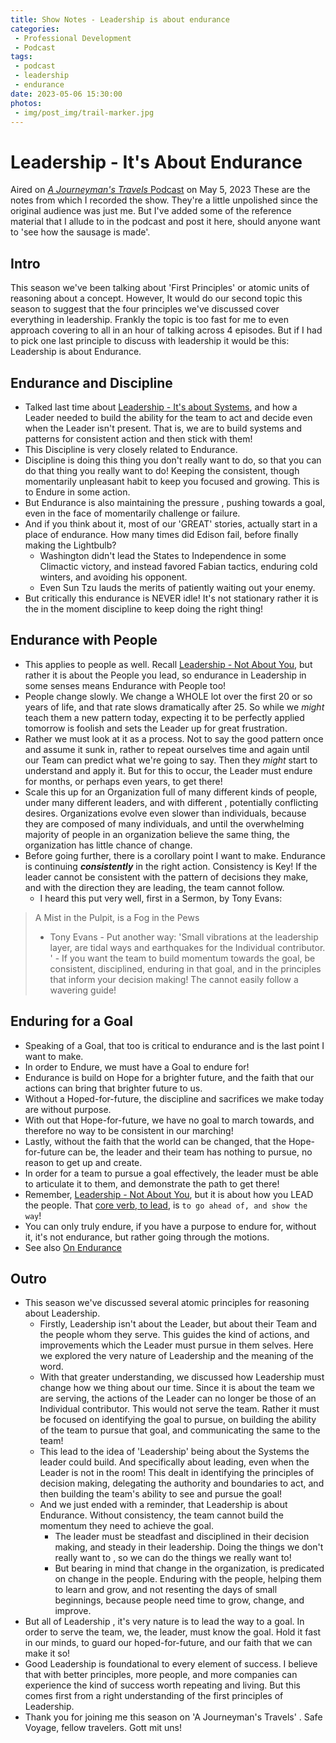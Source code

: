 ```yaml
---
title: Show Notes - Leadership is about endurance
categories:
 - Professional Development
 - Podcast
tags:
 - podcast
 - leadership
 - endurance
date: 2023-05-06 15:30:00
photos: 
 - img/post_img/trail-marker.jpg
---
```


# Leadership - It's About Endurance
Aired on [*A Journeyman's Travels* Podcast](https://podcasters.spotify.com/pod/show/journeymans-travels) on May 5, 2023
These are the notes from which I recorded the show. They're a little unpolished since the original audience was just me. But I've added some of the reference material that I allude to in the podcast and post it here, should anyone want to 'see how the sausage is made'. 

## Intro
This season we've been talking about 'First Principles' or atomic units of reasoning about a concept. However, It would do our second topic this season to suggest that the four principles we've discussed cover everything in leadership. Frankly the topic is too fast for me to even approach covering to all in an hour of talking across 4 episodes. But if I had to pick one last principle to discuss with leadership it would be this: Leadership is about Endurance.
## Endurance and Discipline
- Talked last time about [Leadership - It's about Systems](/blog/show-notes-leadership-about-systems), and how a Leader needed to build the ability for the team to act and decide even when the Leader isn't present. That is, we are to build systems and patterns for consistent action and then stick with them!
- This Discipline is very closely related to Endurance.
- Discipline is doing this thing you don't really want to do, so that you can do that thing you really want to do! Keeping the consistent, though momentarily unpleasant habit to keep you focused and growing. This is to Endure in some action.
- But Endurance is also maintaining the pressure , pushing towards a goal, even in the face of momentarily challenge or failure. 
- And if you think about it, most of our 'GREAT' stories, actually start in a place of endurance. How many times did Edison fail, before finally making the Lightbulb?
	- Washington didn't lead the States to Independence in some Climactic victory, and instead favored Fabian tactics, enduring cold winters, and avoiding his opponent.
	- Even Sun Tzu lauds the merits of patiently waiting out your enemy.
- But critically this endurance is NEVER idle! It's not stationary rather it is the in the moment discipline to keep doing the right thing!
## Endurance with People
- This applies to people as well. Recall [Leadership - Not About You](/blog/show-notes-leadership-not-about-you), but rather it is about the People you lead, so endurance in Leadership in some senses means Endurance with People too!
- People change slowly. We change a WHOLE lot over the first 20 or so years of life, and that rate slows dramatically after 25. So while we _might_ teach them a new pattern today, expecting it to be perfectly applied tomorrow is foolish and sets the Leader up for great frustration. 
- Rather we must look at it as a process. Not to say the good pattern once and assume it sunk in, rather to repeat ourselves time and again until our Team can predict what we're going to say. Then they _might_ start to understand and apply it. But for this to occur, the Leader must endure for months, or perhaps even years, to get there!
- Scale this up for an Organization full of many different kinds of people, under many different leaders, and with different , potentially conflicting desires. Organizations evolve even slower than individuals, because they are composed of many individuals, and until the overwhelming majority of people in an organization believe the same thing, the organization has little chance of change.
- Before going further, there is a corollary point I want to make. Endurance is continuing ***consistently*** in the right action. Consistency is Key! If the leader cannot be consistent with the pattern of decisions they make, and with the direction they are leading, the team cannot follow. 
	- I heard this put very well, first in a Sermon, by Tony Evans: 
> A Mist in the Pulpit, is a Fog in the Pews
> - Tony Evans
	- Put another way: 'Small vibrations at the leadership layer, are tidal ways and earthquakes for the Individual contributor. '
	- If you want the team to build momentum towards the goal, be consistent, disciplined, enduring in that goal, and in the principles that inform your decision making! The cannot easily follow a wavering guide!
## Enduring for a Goal
- Speaking of a Goal, that too is critical to endurance and is the last point I want to make. 
- In order to Endure, we must have a Goal to endure for!
- Endurance is build on Hope for a brighter future, and the faith that our actions can bring that brighter future to us. 
- Without a Hoped-for-future, the discipline and sacrifices we make today are without purpose. 
- With out that Hope-for-future, we have no goal to march towards, and therefore no way to be consistent in our marching!
- Lastly, without the faith that the world can be changed, that the Hope-for-future can be, the leader and their team has nothing to pursue, no reason to get up and create. 
- In order for a team to pursue a goal effectively, the leader must be able to articulate it to them, and demonstrate the path to get there! 
- Remember, [Leadership - Not About You](/blog/show-notes-leadership-not-about-you), but it is about how you LEAD the people. That [core verb, to lead](/blog/show-notes-leadership-about-systems), is `to go ahead of, and show the way`!
- You can only truly endure, if you have a purpose to endure for, without it, it's not endurance, but rather going through the motions.
- See also [On Endurance](/blog/on-endurance)
## Outro
- This season we've discussed several atomic principles for reasoning about Leadership. 
	- Firstly, Leadership isn't about the Leader, but about their Team and the people whom they serve. This guides the kind of actions, and improvements which the Leader must pursue in them selves. Here we explored the very nature of Leadership and the meaning of the word.
	- With that greater understanding, we discussed how Leadership must change how we thing about our time. Since it is about the team we are serving, the actions of the Leader can no longer be those of an Individual contributor. This would not serve the team. Rather it must be focused on identifying the goal to pursue, on building the ability of the team to pursue that goal, and communicating the same to the team!
	- This lead to the idea of 'Leadership' being about the Systems the leader could build. And specifically about leading, even when the Leader is not in the room! This dealt in identifying the principles of decision making, delegating the authority and boundaries to act, and then building the team's ability to see and pursue the goal!
	- And we just ended with a reminder, that Leadership is about Endurance. Without consistency, the team cannot build the momentum they need to achieve the goal.
		- The leader must be steadfast and disciplined in their decision making, and steady in their leadership. Doing the things we don't really want to , so we can do the things we really want to!
		- But bearing in mind that change in the organization, is predicated on change in the people. Enduring with the people, helping them to learn and grow, and not resenting the days of small beginnings, because people need time to grow, change, and improve. 
- But all of Leadership , it's very nature is to lead the way to a goal. In order to serve the team, we, the leader, must know the goal. Hold it fast in our minds, to guard our hoped-for-future, and our faith that we can make it so! 
- Good Leadership is foundational to every element of success. I believe that with better principles, more people, and more companies can experience the kind of success worth repeating and living. But this comes first from a right understanding of the first principles of Leadership. 
- Thank you for joining me this season on 'A Journeyman's Travels' . Safe Voyage, fellow travelers. Gott mit uns!
